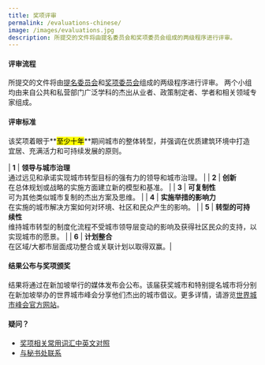 ```yaml
---
title: 奖项评审
permalink: /evaluations-chinese/
image: /images/evaluations.jpg
description: 所提交的文件将由提名委员会和奖项委员会组成的两级程序进行评审。
---
```


#### **评审流程**

所提交的文件将由[提名委员会](/nominating-committee/)和[奖项委员会](/prize-council/)组成的两级程序进行评审。 两个小组均由来自公共和私营部门广泛学科的杰出从业者、政策制定者、学者和相关领域专家组成。

#### **评审标准**

该奖项着眼于**<mark>至少十年</mark>**期间城市的整体转型，并强调在优质建筑环境中打造宜居、充满活力和可持续发展的原则。

| **1** | **领导与城市治理** <br> 通过远见和承诺实现城市转型目标的强有力的领导和城市治理。 |
| **2** | **创新** <br> 在总体规划或战略的实施方面建立新的模型和基准。 |
| **3** | **可复制性** <br> 可为其他类似城市复制的杰出方案及思维。 |
| **4** | **实施举措的影响力** <br> 在实施的城市解决方案如何对环境、社区和民众产生的影响。 |
| **5** | **转型的可持续性** <br> 维持城市转型的制度化流程不受城市领导层变动的影响及获得社区民众的支持，以实现城市的愿景。 |
| **6** | **计划整合** <br> 在区域/大都市层面成功整合或关联计划以取得双赢。|

#### **结果公布与奖项颁奖**

结果将通过在新加坡举行的媒体发布会公布。该届获奖城市和特别提名城市将分别在新加坡举办的世界城市峰会分享他们杰出的城市倡议。更多详情，请游览[世界城市峰会官方网站](https://www.worldcitiessummit.com.sg/)。

#### **疑问？**

- [奖项相关常用词汇中英文对照](/奖项相关常用词汇中英文对照/)
- [与秘书处联系](/feedback/)
